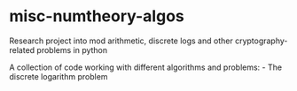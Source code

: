 # misc-numtheory-algos


Research project into mod arithmetic, discrete logs and other cryptography-related problems in python

A collection of code working with different algorithms and problems:
    -   The discrete logarithm problem